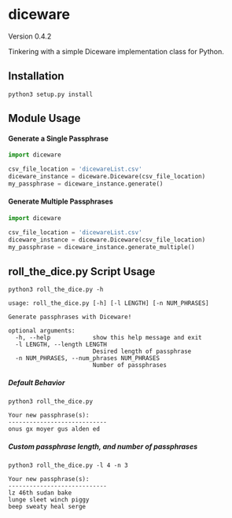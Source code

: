 # diceware

Version 0.4.2

Tinkering with a simple Diceware implementation class for Python.

## Installation
```commandline
python3 setup.py install
```

## Module Usage

#### Generate a Single Passphrase
```python
import diceware

csv_file_location = 'dicewareList.csv'
diceware_instance = diceware.Diceware(csv_file_location)
my_passphrase = diceware_instance.generate()

```

#### Generate Multiple Passphrases
```python
import diceware

csv_file_location = 'dicewareList.csv'
diceware_instance = diceware.Diceware(csv_file_location)
my_passphrase = diceware_instance.generate_multiple()
```

## roll_the_dice.py Script Usage
```commandline
python3 roll_the_dice.py -h

usage: roll_the_dice.py [-h] [-l LENGTH] [-n NUM_PHRASES]

Generate passphrases with Diceware!

optional arguments:
  -h, --help            show this help message and exit
  -l LENGTH, --length LENGTH
                        Desired length of passphrase
  -n NUM_PHRASES, --num_phrases NUM_PHRASES
                        Number of passphrases
```

##### Default Behavior
```commandline
python3 roll_the_dice.py

Your new passphrase(s):
----------------------------
onus gx moyer gus alden ed
```

##### Custom passphrase length, and number of passphrases
```commandline
python3 roll_the_dice.py -l 4 -n 3      

Your new passphrase(s):
----------------------------
lz 46th sudan bake
lunge sleet winch piggy
beep sweaty heal serge
```